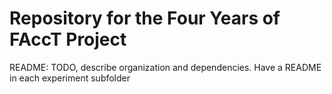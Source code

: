 # Repository for the Four Years of FAccT Project

README: TODO, describe organization and dependencies. Have a README in each experiment subfolder